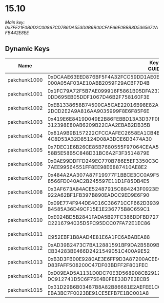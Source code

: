 # 15.10

###### *Main key: 0x7FE21F0B0D2C00867CD7B6DA553D0B6B00CFAF66E0BBB8D5365672AFB442E8EE*

## Dynamic Keys

| Name         | Key<br/>GUID                                                                                            | Notes                  |
|--------------|---------------------------------------------------------------------------------------------------------|------------------------|
| pakchunk1000 | 0xDCAAE63EED876BF5F4A32FCC59DD1AE0EF098495A58B931DB5F1B85F3781DB8F<br/>000A05AF03AE10ABB2059F29ACBF7D4B |
| pakchunk1001 | 0x1FC79A72F5B7AE099916F5861B05DFA2370804CAD050BF85250D71DDDCF3566D<br/>0DD695EB05DDF1067D46B2F758160F3E |
| pakchunk1002 | 0xEB1338658B74500CA5CAE22016B98E82AE1F6151F60A113340D725F0A190174A<br/>2DCD2E2A9A816AA9035999F8E6F85F6E |
| pakchunk1003 | 0x419E6E8419D049E2B86FEBBD13A3D37F0EE3DAC70F3133D7E1F153389588C043<br/>312398E80AB6209B22CAA2EBAB2DB35B |
| pakchunk1004 | 0x81A9B9B157222CFCCAAFEC2658EA1CB4BA391C5A81BC12CA29CC61E99575927D<br/>4C8D53A32D85124D08A3DCE6D3474A30 |
| pakchunk1005 | 0x7DEC1E6B26CE85B7680555F97064CEAA5C788DFDC674F98A6A711F726DEDB943<br/>58B5E58B5C848D31BC6A2F3F3514879E |
| pakchunk1006 | 0x0AE99DDFFD249EC770B786E5EF3350C3C30A9A622E0BFE306157D5B50AB9776A<br/>7AEE99564551FF8EE98E6887410AE8E2 |
| pakchunk1007 | 0x484A2AA307A87F19977F1BBCE3CC0A9F550987053BA10DB0D85D2506CB7E1675<br/>8566FD040AC2B245597E11D1F85DB4E5 |
| pakchunk1008 | 0x3AF673A84ACE52487915C884243F0923E96EE17E4D98AE53B73BC22BA17944CE<br/>922A62BF1FB397B890EADCC9ED9E6F90 |
| pakchunk1009 | 0x09E774F944DE4C16C38671CCF662D3939AB1973DD864AE9D127D54F8D4F13A4A<br/>B4585A36D49CF15E1E236775B8C659C1 |
| pakchunk1010 | 0xE024BD5B2841FADA5B97FC386DDFBD7278D66537F43423BCCE5D7FE9398841E3<br/>C2216794035D5FC95DCC07FA72E1EC86 |
| pakchunk1011 | <br/>C952EBF1B8AAD4E81E6A1FC6ABABEA88                                                                   | EID_Cryptography icons |
| pakchunk1012 | 0xAD39B2473C7BA12881591BF9DA2B5B09B00594B232ED6E9D6680DC7F24CC9B2A<br/>CB34283BE466D2421549051C400A9E52 |
| pakchunk1013 | 0xB3D3FB00E9280AE3E6FF9D3A87200ACEE45A221D31CD5F5864E378A03B3B1A86<br/>D83FAFF508200C47DF03BDFF2F801FEC |
| pakchunk1014 | 0xD09EAD5A1131D0DC70E3D568908CB2912B39B0BE5A14F824D90267F5BE5B022F<br/>DC912741D5C6F75E4B0FEE33D7E3ECB5 |
| pakchunk1015 | 0x31D29B6B03487B8A82B86681E2AEFEE1CCBC91EC839C99F164B6BB1CB0B45B80<br/>EBA3BC7F0023BE91CE5EFB7E1BC001A8 |
